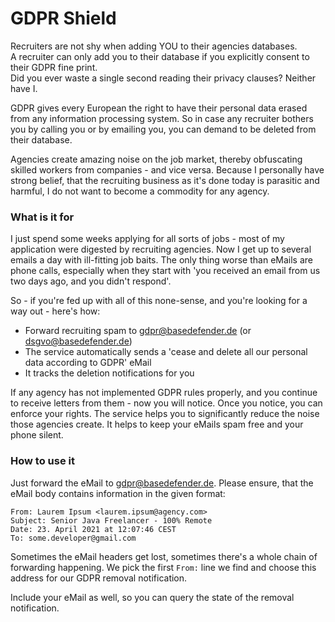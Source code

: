 # GDPR Shield
Recruiters are not shy when adding YOU to their agencies databases.  
A recruiter can only add you to their database if you explicitly consent to their GDPR fine print.  
Did you ever waste a single second reading their privacy clauses? Neither have I.

GDPR gives every European the right to have their personal data erased from any information processing system.
So in case any recruiter bothers you by calling you or by emailing you, you can demand to be deleted from their database.

Agencies create amazing noise on the job market, thereby obfuscating skilled workers from companies - and vice versa.
Because I personally have strong belief, that the recruiting business as it's done today is parasitic and harmful,
I do not want to become a commodity for any agency.


### What is it for
I just spend some weeks applying for all sorts of jobs - most of my application were digested by recruiting agencies.
Now I get up to several emails a day with ill-fitting job baits. The only thing worse than eMails are phone calls,
especially when they start with 'you received an email from us two days ago, and you didn't respond'.

So - if you're fed up with all of this none-sense, and you're looking for a way out - here's how:

* Forward recruiting spam to gdpr@basedefender.de (or dsgvo@basedefender.de)
* The service automatically sends a 'cease and delete all our personal data according to GDPR' eMail
* It tracks the deletion notifications for you

If any agency has not implemented GDPR rules properly, and you continue to receive letters from them - now you will notice.
Once you notice, you can enforce your rights. The service helps you to significantly reduce the noise those agencies create.
It helps to keep your eMails spam free and your phone silent.


### How to use it
Just forward the eMail to gdpr@basedefender.de. Please ensure, that the eMail body contains information in the 
given format:

```
From: Laurem Ipsum <laurem.ipsum@agency.com>
Subject: Senior Java Freelancer - 100% Remote
Date: 23. April 2021 at 12:07:46 CEST
To: some.developer@gmail.com
```

Sometimes the eMail headers get lost, sometimes there's a whole chain of forwarding happening. 
We pick the first `From:` line we find and choose this address for our GDPR removal notification.

Include your eMail as well, so you can query the state of the removal notification.